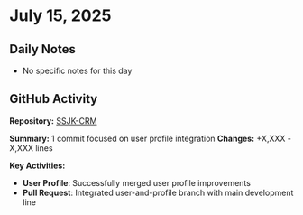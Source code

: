 ﻿# July 15, 2025

## Daily Notes

- No specific notes for this day

## GitHub Activity

**Repository:** [SSJK-CRM](https://github.com/Rupali59/SSJK-CRM)

**Summary:** 1 commit focused on user profile integration
**Changes:** +X,XXX -X,XXX lines

**Key Activities:**
- **User Profile**: Successfully merged user profile improvements
- **Pull Request**: Integrated user-and-profile branch with main development line

